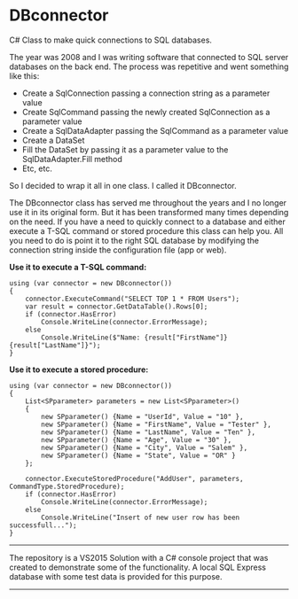 # DBconnector
C# Class to make quick connections to SQL databases.

The year was 2008 and I was writing software that connected to SQL server databases on the back end. The process was repetitive and went something like this:

* Create a SqlConnection passing a connection string as a parameter value
* Create SqlCommand passing the newly created SqlConnection as a parameter value
* Create a SqlDataAdapter passing the SqlCommand as a parameter value
* Create a DataSet
* Fill the DataSet by passing it as a parameter value to the SqlDataAdapter.Fill method
* Etc, etc.

So I decided to wrap it all in one class. I called it DBconnector.

The DBconnector class has served me throughout the years and I no longer use it in its original form. But it has been transformed many times depending on the need. If you have a need to quickly connect to a database and either execute a T-SQL command or stored procedure this class can help you. All you need to do is point it to the right SQL database by modifying the connection string inside the configuration file (app or web).

**Use it to execute a T-SQL command:**

```
using (var connector = new DBconnector())
{
    connector.ExecuteCommand("SELECT TOP 1 * FROM Users");
    var result = connector.GetDataTable().Rows[0];
    if (connector.HasError)
        Console.WriteLine(connector.ErrorMessage);
    else
        Console.WriteLine($"Name: {result["FirstName"]} {result["LastName"]}");
}
```
**Use it to execute a stored procedure:**

```
using (var connector = new DBconnector())
{
    List<SPparameter> parameters = new List<SPparameter>()
    {
        new SPparameter() {Name = "UserId", Value = "10" },
        new SPparameter() {Name = "FirstName", Value = "Tester" },
        new SPparameter() {Name = "LastName", Value = "Ten" },
        new SPparameter() {Name = "Age", Value = "30" },
        new SPparameter() {Name = "City", Value = "Salem" },
        new SPparameter() {Name = "State", Value = "OR" }
    };

    connector.ExecuteStoredProcedure("AddUser", parameters, CommandType.StoredProcedure);
    if (connector.HasError)
        Console.WriteLine(connector.ErrorMessage);
    else
        Console.WriteLine("Insert of new user row has been successfull...");
}
```
___
The repository is a VS2015 Solution with a C# console project that was created to demonstrate some of the functionality. A local SQL Express database with some test data is provided for this purpose.
___
